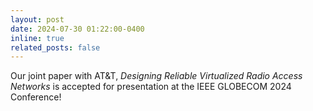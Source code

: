 ```yaml
---
layout: post
date: 2024-07-30 01:22:00-0400
inline: true
related_posts: false
---
```


Our joint paper with AT&T, *Designing Reliable Virtualized Radio Access Networks* is accepted for presentation at the IEEE GLOBECOM 2024 Conference!
